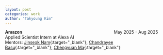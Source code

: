 ```yaml
---
layout: post
categories: work
author: "Takyoung Kim"
---
```


<strong>Amazon</strong> <span style="float:right">May 2025 - Aug 2025</span><br>
Applied Scientist Intern at Alexa AI<br>
Mentors: [Jinseok Nam](https://www.linkedin.com/in/jinseok-nam-2483bb1a7/){:target="_blank"}, [Chandrayee Basu](https://www.linkedin.com/in/chandrayee){:target="_blank"}, [Chengyuan Ma](https://www.linkedin.com/in/chengyuan-ma-9a34b94/){:target="_blank"}